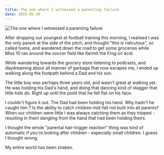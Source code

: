 ```yaml
---
title: The one where I witnessed a parenting failure
date: 2015-05-30
---
```


![The one where I witnessed a parenting failure](https://source.unsplash.com/cckf4TsHAuw/1600x900)

After dropping our youngest at football training this morning, I realised I was the only parent at the side of the pitch, and thought "this is ridiculous", so called home, and wandered down the road to get some groceries while Miss 10 ran around the soccer field like Kermit the Frog on acid.

While wandering towards the grocery store listening to podcasts, and daydreaming about all manner of garbage that now escapes me, I ended up walking along the footpath behind a Dad and his son.

The little boy was perhaps three years old, and wasn't great at walking yet. He was holding his Dad's hand, and doing that dancing kind of stagger that little kids do. Right up until the point that he fell flat on his face.

I couldn't figure it out. The Dad had been holding his hand. Why hadn't he caught him ? Is the ability to catch children mid-fall not built into all parents? When our children were little I was always catching them as they tripped - resulting in them dangling from the hand that had been holding theirs.

I thought the whole "parental hair-trigger reaction" thing was kind of automatic if you're looking after children - especially small children. I guess I thought wrong.

My entire world has been shaken.